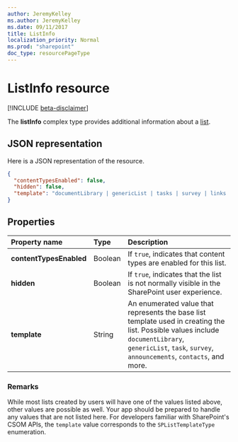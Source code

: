 ```yaml
---
author: JeremyKelley
ms.author: JeremyKelley
ms.date: 09/11/2017
title: ListInfo
localization_priority: Normal
ms.prod: "sharepoint"
doc_type: resourcePageType
---
```

# ListInfo resource

[!INCLUDE [beta-disclaimer](../../includes/beta-disclaimer.md)]

The **listInfo** complex type provides additional information about a [list][].

[list]: list.md

## JSON representation

Here is a JSON representation of the resource.

<!-- {
  "blockType": "resource",
  "optionalProperties": [
  ],
  "@odata.type": "microsoft.graph.listInfo"
}-->

```json
{
  "contentTypesEnabled": false,
  "hidden": false,
  "template": "documentLibrary | genericList | tasks | survey | links | announcements | contacts | ..."
}
```

## Properties

| Property name           | Type    | Description
|:------------------------|:--------|:------------------------------------------------
| **contentTypesEnabled** | Boolean | If `true`, indicates that content types are enabled for this list.
| **hidden**              | Boolean | If `true`, indicates that the list is not normally visible in the SharePoint user experience.
| **template**            | String  | An enumerated value that represents the base list template used in creating the list. Possible values include `documentLibrary`, `genericList`, `task`, `survey`, `announcements`, `contacts`, and more.

### Remarks

While most lists created by users will have one of the values listed above, other values are possible as well.
Your app should be prepared to handle any values that are not listed here.
For developers familiar with SharePoint's CSOM APIs, the `template` value corresponds to the `SPListTemplateType` enumeration.

<!-- uuid: 8fcb5dbc-d5aa-4681-8e31-b001d5168d79
2015-10-25 14:57:30 UTC -->
<!--
{
  "type": "#page.annotation",
  "description": "",
  "keywords": "",
  "section": "documentation",
  "tocPath": "",
  "suppressions": [
    "Error: /api-reference/beta/resources/listinfo.md:\r\n      Exception processing links.\r\n    System.ArgumentException: Link Definition was null. Link text: !INCLUDE [beta-disclaimer](../../includes/beta-disclaimer.md)\r\n      at ApiDoctor.Validation.DocFile.get_LinkDestinations()\r\n      at ApiDoctor.Validation.DocSet.ValidateLinks(Boolean includeWarnings, String[] relativePathForFiles, IssueLogger issues, Boolean requireFilenameCaseMatch, Boolean printOrphanedFiles)"
  ]
}
-->
